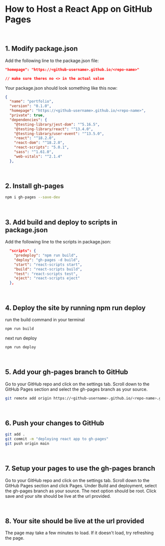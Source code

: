 # How to Host a React App on GitHub Pages

<br>

## 1. Modify package.json

Add the following line to the package.json file:

```json
"homepage": "https://<github-username>.github.io/<repo-name>"

// make sure theres no <> in the actual value
```

Your package.json should look something like this now:

```json
{
  "name": "portfolio",
  "version": "0.1.0",
  "homepage": "https://<github-username>.github.io/<repo-name>",
  "private": true,
  "dependencies": {
    "@testing-library/jest-dom": "^5.16.5",
    "@testing-library/react": "^13.4.0",
    "@testing-library/user-event": "^13.5.0",
    "react": "^18.2.0",
    "react-dom": "^18.2.0",
    "react-scripts": "5.0.1",
    "sass": "^1.61.0",
    "web-vitals": "^2.1.4"
  },
```

<br>

## 2. Install gh-pages

```bash
npm i gh-pages --save-dev
```

<br>

## 3. Add build and deploy to scripts in package.json

Add the following line to the scripts in package.json:

```json
  "scripts": {
    "predeploy": "npm run build",
    "deploy": "gh-pages -d build",
    "start": "react-scripts start",
    "build": "react-scripts build",
    "test": "react-scripts test",
    "eject": "react-scripts eject"
  },
```

<br>

## 4. Deploy the site by running npm run deploy

run the build command in your terminal

```bash
npm run build
```

next run deploy

```bash
npm run deploy
```

<br>

## 5. Add your gh-pages branch to GitHub

Go to your GitHub repo and click on the settings tab. Scroll down to the GitHub Pages section and select the gh-pages branch as your source.

```bash
git remote add origin https://<github-username>.github.io/<repo-name>.git
```

<br>

## 6. Push your changes to GitHub

```bash
git add .
git commit -m "deploying react app to gh-pages"
git push origin main
```

<br>

## 7. Setup your pages to use the gh-pages branch

Go to your GitHub repo and click on the settings tab. Scroll down to the GitHub Pages section and click Pages. Under Build and deployment, select the gh-pages branch as your source. The next option should be root. Click save and your site should be live at the url provided.

<br>

## 8. Your site should be live at the url provided

The page may take a few minutes to load. If it doesn't load, try refreshing the page.
